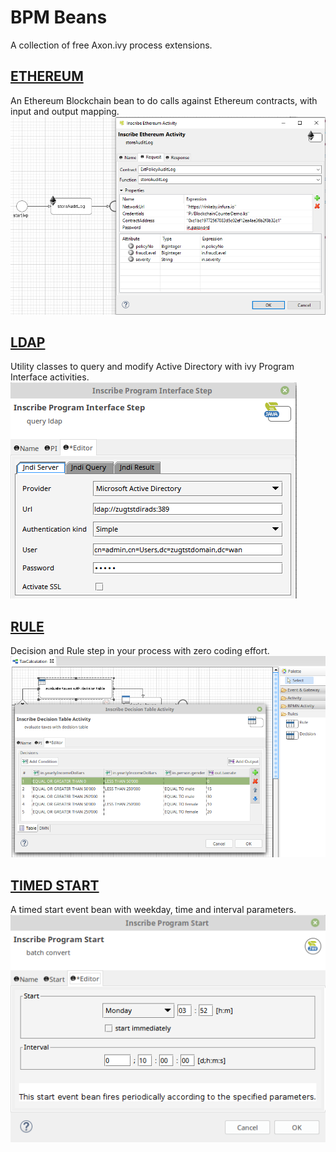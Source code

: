 # BPM Beans
A collection of free Axon.ivy process extensions.

## [ETHEREUM](blockchain-beans/README.md)
An Ethereum Blockchain bean to do calls against Ethereum contracts, with input and output mapping.
![ETHEREUM BEAN EDITOR](blockchain-beans/samples/screenshots/blockchainBean_editorMask.png)

## [LDAP](ldap-beans/README.MD)
Utility classes to query and modify Active Directory with ivy Program Interface activities.
![LDAP BEAN SAMPLE](ldap-beans/samples/screenshots/queryBean_serverDefinition.png)

## [RULE](rule-beans/README.MD)
Decision and Rule step in your process with zero coding effort.
![DECISION SAMPLE](rule-beans/samples/screenshots/decisionTableInAction.png)

## [TIMED START](timedStartEvent-beans/README.md)
A timed start event bean with weekday, time and interval parameters.
![TIMED BEAN EDITOR](timedStartEvent-beans/samples/screenshots/timedStartEventBean_editorMask.png)